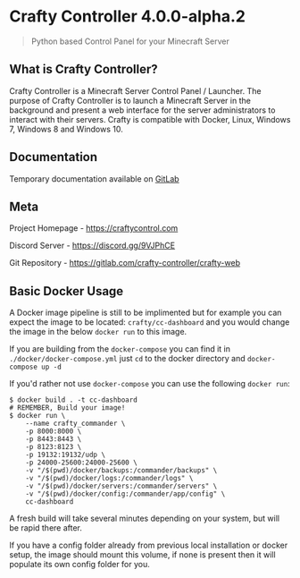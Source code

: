 # Crafty Controller 4.0.0-alpha.2
> Python based Control Panel for your Minecraft Server

## What is Crafty Controller?
Crafty Controller is a Minecraft Server Control Panel / Launcher. The purpose
of Crafty Controller is to launch a Minecraft Server in the background and present
a web interface for the server administrators to interact with their servers. Crafty
is compatible with Docker, Linux, Windows 7, Windows 8 and Windows 10.

## Documentation
Temporary documentation available on [GitLab](https://gitlab.com/crafty-controller/crafty-commander/wikis/home)

## Meta
Project Homepage - https://craftycontrol.com

Discord Server - https://discord.gg/9VJPhCE

Git Repository - https://gitlab.com/crafty-controller/crafty-web

## Basic Docker Usage

A Docker image pipeline is still to be implimented but for example you can expect the image to be located: `crafty/cc-dashboard` and you would change the image in the below `docker run` to this image.

If you are building from the `docker-compose` you can find it in `./docker/docker-compose.yml` just `cd` to the docker directory and `docker-compose up -d`

If you'd rather not use `docker-compose` you can use the following `docker run`:

```
$ docker build . -t cc-dashboard
# REMEMBER, Build your image!
$ docker run \
	--name crafty_commander \
	-p 8000:8000 \
	-p 8443:8443 \
	-p 8123:8123 \
	-p 19132:19132/udp \
	-p 24000-25600:24000-25600 \
	-v "/$(pwd)/docker/backups:/commander/backups" \
	-v "/$(pwd)/docker/logs:/commander/logs" \
	-v "/$(pwd)/docker/servers:/commander/servers" \
	-v "/$(pwd)/docker/config:/commander/app/config" \
	cc-dashboard
```
A fresh build will take several minutes depending on your system, but will be rapid there after.

If you have a config folder already from previous local installation or docker setup, the image should mount this volume, if none is present then it will populate its own config folder for you.
